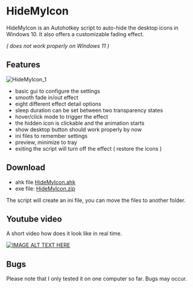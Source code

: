# HideMyIcon

HideMyIcon is an Autohotkey script to auto-hide the desktop icons in Windows 10. It also offers a customizable fading effect.

*( does not work properly on Windows 11 )*

## Features

![HideMyIcon_1](https://user-images.githubusercontent.com/105103590/169664466-30dcdc57-1281-4bfb-9d3e-17693c1f7cf6.PNG)

- basic gui to configure the settings
- smooth fade in/out effect
- eight different effect detail options
- sleep duration can be set between two transparency states
- hover/click mode to trigger the effect
- the hidden icon is clickable and the animation starts
- show desktop button should work properly by now
- ini files to remember settings
- preview, minimize to tray
- exiting the script will turn off the effect ( restore the icons )

## Download

- ahk file  [HideMyIcon.ahk](https://github.com/bceenaeiklmr/HideMyIcon/blob/main/HideMyIcon.ahk)
- exe file: [HideMyIcon.zip](https://github.com/bceenaeiklmr/HideMyIcon/files/8749432/HideMyIcon.zip)

The script will create an ini file, you can move the files to another folder.

## Youtube video

A short video how does it look like in real time.

[![IMAGE ALT TEXT HERE](https://img.youtube.com/vi/uZNI1G8OB9M/0.jpg)](https://www.youtube.com/watch?v=uZNI1G8OB9M)

## Bugs

Please note that I only tested it on one computer so far. Bugs may occur.
